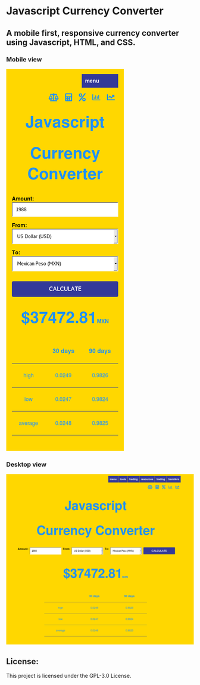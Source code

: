 # Javascript Currency Converter

## A mobile first, responsive currency converter using Javascript, HTML, and CSS.

### Mobile view
![screenshot1](images/screenshot1.png)

### Desktop view
![screenshot2](images/screenshot2.png)


## License:

This project is licensed under the GPL-3.0 License.
